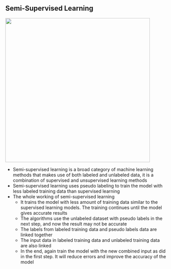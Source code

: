 ## Semi-Supervised Learning
<img src="https://miro.medium.com/max/1472/1*mfKGXLGN0ixTEKk07BquSw.png" width="450">

- Semi-supervised learning is a broad category of machine learning methods that makes use of both labeled and unlabeled data, it is a combination of supervised and unsupervised learning methods
- Semi-supervised learning uses pseudo labeling to train the model with less labeled training data than supervised learning 
- The whole working of semi-supervised learning
  - It trains the model with less amount of training data similar to the supervised learning models. The training continues until the model gives accurate results
  - The algorithms use the unlabeled dataset with pseudo labels in the next step, and now the result may not be accurate
  - The labels from labeled training data and pseudo labels data are linked together
  - The input data in labeled training data and unlabeled training data are also linked
  - In the end, again train the model with the new combined input as did in the first step. It will reduce errors and improve the accuracy of the model
  
  
  
